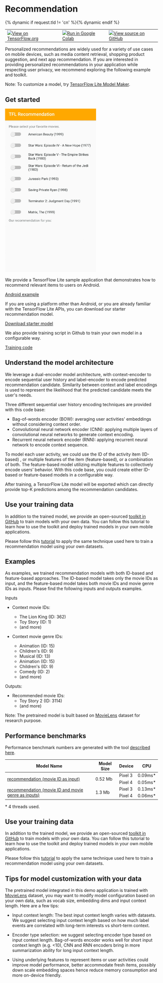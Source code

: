 # Recommendation

<table class="tfo-notebook-buttons" align="left">
  <td>
    <a target="_blank" href="https://www.tensorflow.org/lite/examples/recommendation/overview"><img src="https://www.tensorflow.org/images/tf_logo_32px.png" />View on TensorFlow.org</a>
  </td>
  {% dynamic if request.tld != 'cn' %}<td>
    <a target="_blank" href="https://colab.research.google.com/github/tensorflow/examples/blob/master/lite/examples/recommendation/ml/ondevice_recommendation.ipynb"><img src="https://www.tensorflow.org/images/colab_logo_32px.png" />Run in Google Colab</a>
  </td>{% dynamic endif %}
  <td>
    <a target="_blank" href="https://github.com/tensorflow/examples/blob/master/lite/examples/recommendation/ml/ondevice_recommendation.ipynb"><img src="https://www.tensorflow.org/images/GitHub-Mark-32px.png" />View source on GitHub</a>
  </td>
</table>

Personalized recommendations are widely used for a variety of use cases on
mobile devices, such as media content retrieval, shopping product suggestion,
and next app recommendation. If you are interested in providing personalized
recommendations in your application while respecting user privacy, we recommend
exploring the following example and toolkit.

Note: To customize a model, try
[TensorFlow Lite Model Maker](https://www.tensorflow.org/lite/guide/model_maker).

## Get started

<img src="images/screenshot.gif" class="attempt-right" style="max-width: 300px">

We provide a TensorFlow Lite sample application that demonstrates how to
recommend relevant items to users on Android.

<a class="button button-primary" href="https://github.com/tensorflow/examples/tree/master/lite/examples/recommendation/android">Android
example</a>

If you are using a platform other than Android, or you are already familiar with
the TensorFlow Lite APIs, you can download our starter recommendation model.

<a class="button button-primary" href="https://storage.googleapis.com/download.tensorflow.org/models/tflite/recommendation/20200720/recommendation.tar.gz">Download
starter model</a>

We also provide training script in Github to train your own model in a
configurable way.

<a class="button button-primary" href="https://github.com/tensorflow/examples/tree/master/lite/examples/recommendation/ml">Training
code</a>

## Understand the model architecture

We leverage a dual-encoder model architecture, with context-encoder to encode
sequential user history and label-encoder to encode predicted recommendation
candidate. Similarity between context and label encodings is used to represent
the likelihood that the predicted candidate meets the user's needs.

Three different sequential user history encoding techniques are provided with
this code base:

*   Bag-of-words encoder (BOW): averaging user activities' embeddings without
    considering context order.
*   Convolutional neural network encoder (CNN): applying multiple layers of
    convolutional neural networks to generate context encoding.
*   Recurrent neural network encoder (RNN): applying recurrent neural network to
    encode context sequence.

To model each user activity, we could use the ID of the activity item (ID-based)
, or multiple features of the item (feature-based), or a combination of both.
The feature-based model utilizing multiple features to collectively encode
users’ behavior. With this code base, you could create either ID-based or
feature-based models in a configurable way.

After training, a TensorFlow Lite model will be exported which can directly
provide top-K predictions among the recommendation candidates.

## Use your training data

In addition to the trained model, we provide an open-sourced
[toolkit in GitHub](https://github.com/tensorflow/examples/tree/master/lite/examples/recommendation/ml)
to train models with your own data. You can follow this tutorial to learn how to
use the toolkit and deploy trained models in your own mobile applications.

Please follow this
[tutorial](https://github.com/tensorflow/examples/tree/master/lite/examples/recommendation/ml/ondevice_recommendation.ipynb)
to apply the same technique used here to train a recommendation model using your
own datasets.

## Examples

As examples, we trained recommendation models with both ID-based and
feature-based approaches. The ID-based model takes only the movie IDs as input,
and the feature-based model takes both movie IDs and movie genre IDs as inputs.
Please find the following inputs and outputs examples.

Inputs

*   Context movie IDs:

    *   The Lion King (ID: 362)
    *   Toy Story (ID: 1)
    *   (and more)

*   Context movie genre IDs:

    *   Animation (ID: 15)
    *   Children's (ID: 9)
    *   Musical (ID: 13)
    *   Animation (ID: 15)
    *   Children's (ID: 9)
    *   Comedy (ID: 2)
    *   (and more)

Outputs:

*   Recommended movie IDs:
    *   Toy Story 2 (ID: 3114)
    *   (and more)

Note: The pretrained model is built based on
[MovieLens](https://grouplens.org/datasets/movielens/1m/) dataset for research
purpose.

## Performance benchmarks

Performance benchmark numbers are generated with the tool
[described here](https://www.tensorflow.org/lite/performance/benchmarks).

<table>
  <thead>
    <tr>
      <th>Model Name</th>
      <th>Model Size </th>
      <th>Device </th>
      <th>CPU</th>
    </tr>
  </thead>
  <tbody>
    <tr>
      <tr>
        <td rowspan = 3>
          <a href="https://storage.googleapis.com/download.tensorflow.org/models/tflite/recommendation/20200720/model.tar.gz">recommendation (movie ID as input)</a>
        </td>
        <td rowspan = 3>
          0.52 Mb
        </td>
        <td>Pixel 3</td>
        <td>0.09ms*</td>
      </tr>
       <tr>
         <td>Pixel 4 </td>
        <td>0.05ms*</td>
      </tr>
    </tr>
    <tr>
      <tr>
        <td rowspan = 3>
          <a href="https://storage.googleapis.com/download.tensorflow.org/models/tflite/recommendation/20210317/recommendation_cnn_i10i32o100.tflite">recommendation (movie ID and movie genre as inputs)</a>
        </td>
        <td rowspan = 3>
          1.3 Mb
        </td>
        <td>Pixel 3</td>
        <td>0.13ms*</td>
      </tr>
       <tr>
         <td>Pixel 4 </td>
        <td>0.06ms*</td>
      </tr>
    </tr>
  </tbody>
</table>

\* 4 threads used.

## Use your training data

In addition to the trained model, we provide an open-sourced
[toolkit in GitHub](https://github.com/tensorflow/examples/tree/master/lite/examples/recommendation/ml)
to train models with your own data. You can follow this tutorial to learn how to
use the toolkit and deploy trained models in your own mobile applications.

Please follow this
[tutorial](https://github.com/tensorflow/examples/tree/master/lite/examples/recommendation/ml/ondevice_recommendation.ipynb)
to apply the same technique used here to train a recommendation model using your
own datasets.

## Tips for model customization with your data

The pretrained model integrated in this demo application is trained with
[MovieLens](https://grouplens.org/datasets/movielens/1m/) dataset, you may want
to modify model configuration based on your own data, such as vocab size,
embedding dims and input context length. Here are a few tips:

*   Input context length: The best input context length varies with datasets. We
    suggest selecting input context length based on how much label events are
    correlated with long-term interests vs short-term context.

*   Encoder type selection: we suggest selecting encoder type based on input
    context length. Bag-of-words encoder works well for short input context
    length (e.g. <10), CNN and RNN encoders bring in more summarization ability
    for long input context length.

*   Using underlying features to represent items or user activities could
    improve model performance, better accommodate fresh items, possibly down
    scale embedding spaces hence reduce memory consumption and more on-device
    friendly.
